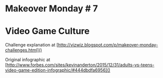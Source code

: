 # Makeover Monday # 7
# Video Game Culture

Challenge explanation at [http://vizwiz.blogspot.com/p/makeover-monday-challenges.html]()

Original infographic at [http://www.forbes.com/sites/kevinanderton/2015/12/31/adults-vs-teens-video-game-edition-infographic/#444dbdfa6956]()

